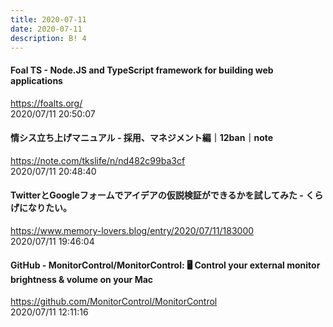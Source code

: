 ```yaml
---
title: 2020-07-11
date: 2020-07-11
description: B! 4
---
```


#### Foal TS - Node.JS and TypeScript framework for building web applications
https://foalts.org/<br>
2020/07/11 20:50:07<br>


#### 情シス立ち上げマニュアル - 採用、マネジメント編｜12ban｜note
https://note.com/tkslife/n/nd482c99ba3cf<br>
2020/07/11 20:48:40<br>


#### TwitterとGoogleフォームでアイデアの仮説検証ができるかを試してみた - くらげになりたい。
https://www.memory-lovers.blog/entry/2020/07/11/183000<br>
2020/07/11 19:46:04<br>


#### GitHub - MonitorControl/MonitorControl: 🖥 Control your external monitor brightness & volume on your Mac
https://github.com/MonitorControl/MonitorControl<br>
2020/07/11 12:11:16<br>


